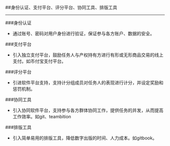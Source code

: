 ##身份认证、支付平台、评分平台、协同工具、排版工具


------------------------------------------------------
###身份认证
- 通过账号、密码对用户身份进行验证，保证参与各方账户、数据的安全。

###支付平台
- 引入独立支付平台，鼓励任务人与产权持有方进行有形或无形商品交易的线上支付。如币付宝支付平台。

###评分平台
- 引进软件平台支持，支持计分组成员对任务人的表现进行计分，并设定奖励和惩罚机制。

###协同工具
- 引入协同软件平台，支持参与各方群体协同工作，提供任务的并发，从而提高工作效率。如git、teambition

###排版工具
- 引入简单易用的排版工具，降低数字出版的时间、人力成本。如gitbook。

